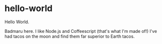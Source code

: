 # hello-world

Hello World.

Badmaru here. I like Node.js and Coffeescript (that's what I'm made of!)
I've had tacos on the moon and find them far superior to Earth tacos.
